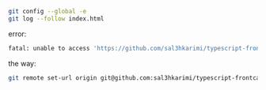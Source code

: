 ```bash
git config --global -e
git log --follow index.html
```
error:
```bash
fatal: unable to access 'https://github.com/sal3hkarimi/typescript-frontcast.git/': Recv failure: Connection was reset
```
the way:
```bash
git remote set-url origin git@github.com:sal3hkarimi/typescript-frontcast.git
```
